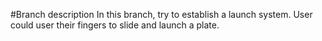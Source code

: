 #Branch description
In this branch, try to establish a launch system.
User could user their fingers to slide and launch a plate.
